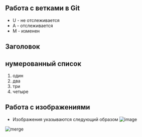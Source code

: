 ## Работа с ветками в Git

* U - не отслеживается
* A - отслеживается
* М - изменен

## Заголовок


## нумерованный список
1. один
2. два
3. три
4. четыре
## Работа с изображениями

* Изображения указываются следующий образом
![image](ДЗ.png)


![merge](image.png)